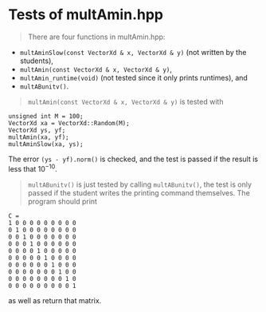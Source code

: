 # Tests of multAmin.hpp

> There are four functions in multAmin.hpp:
* `multAminSlow(const VectorXd & x, VectorXd & y)` (not written by the students),
* `multAmin(const VectorXd & x, VectorXd & y)`,
* `multAmin_runtime(void)` (not tested since it only prints runtimes), and
* `multABunitv()`.

> `multAmin(const VectorXd & x, VectorXd & y)` is tested with
```
unsigned int M = 100;
VectorXd xa = VectorXd::Random(M);
VectorXd ys, yf;
multAmin(xa, yf);
multAminSlow(xa, ys);
```
The error `(ys - yf).norm()` is checked, and the test is passed if the result is less that $10^{-10}$.

> `multABunitv()` is just tested by calling `multABunitv()`, the test is only passed if the student writes the printing command themselves. The program should print
```
C = 
1 0 0 0 0 0 0 0 0 0
0 1 0 0 0 0 0 0 0 0
0 0 1 0 0 0 0 0 0 0
0 0 0 1 0 0 0 0 0 0
0 0 0 0 1 0 0 0 0 0
0 0 0 0 0 1 0 0 0 0
0 0 0 0 0 0 1 0 0 0
0 0 0 0 0 0 0 1 0 0
0 0 0 0 0 0 0 0 1 0
0 0 0 0 0 0 0 0 0 1
```
as well as return that matrix.
